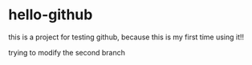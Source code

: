 # hello-github
this is a project for testing github, because this is my first time using it!!

trying to modify the second branch
